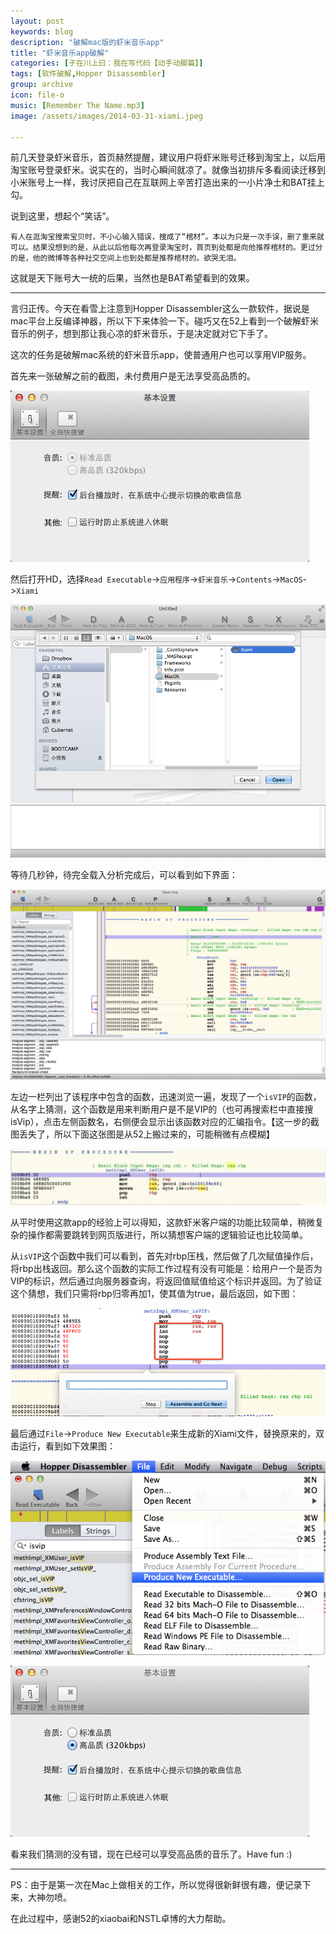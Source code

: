 ```yaml
---
layout: post
keywords: blog
description: "破解mac版的虾米音乐app"
title: "虾米音乐app破解"
categories: [子在川上曰：我在写代码【动手动脚篇】]
tags: [软件破解,Hopper Disassembler]
group: archive
icon: file-o
music: [Remember The Name.mp3]
image: /assets/images/2014-03-31-xiami.jpeg

---
```


前几天登录虾米音乐，首页赫然提醒，建议用户将虾米账号迁移到淘宝上，以后用淘宝账号登录虾米。说实在的，当时心瞬间就凉了。就像当初排斥多看阅读迁移到小米账号上一样，我讨厌把自己在互联网上辛苦打造出来的一小片净土和BAT挂上勾。

说到这里，想起个“笑话”。

<!-- more -->

`有人在逛淘宝搜索宝贝时，不小心输入错误，搜成了“棺材”。本以为只是一次手误，删了重来就可以。结果没想到的是，从此以后他每次再登录淘宝时，首页到处都是向他推荐棺材的。更过分的是，他的微博等各种社交空间上也到处都是推荐棺材的。欲哭无泪。`

这就是天下账号大一统的后果，当然也是BAT希望看到的效果。

---

言归正传。今天在看雪上注意到Hopper Disassembler这么一款软件，据说是mac平台上反编译神器，所以下下来体验一下。碰巧又在52上看到一个破解虾米音乐的例子，想到那让我心凉的虾米音乐，于是决定就对它下手了。

这次的任务是破解mac系统的虾米音乐app，使普通用户也可以享用VIP服务。

首先来一张破解之前的截图，未付费用户是无法享受高品质的。

![image](/assets/images/2014-03-31-xiami-1.png)

然后打开HD，选择`Read Executable`->`应用程序`->`虾米音乐`->`Contents`->`MacOS`->`Xiami`

![image](/assets/images/2014-03-31-xiami-2.png)

等待几秒钟，待完全载入分析完成后，可以看到如下界面：

![image](/assets/images/2014-03-31-xiami-3.png)

左边一栏列出了该程序中包含的函数，迅速浏览一遍，发现了一个`isVIP`的函数，从名字上猜测，这个函数是用来判断用户是不是VIP的（也可再搜索栏中直接搜isVip），点击左侧函数名，右侧便会显示出该函数对应的汇编指令。【这一步的截图丢失了，所以下面这张图是从52上搬过来的，可能稍微有点模糊】

![image](/assets/images/2014-03-31-xiami-4.png)

从平时使用这款app的经验上可以得知，这款虾米客户端的功能比较简单，稍微复杂的操作都需要跳转到网页版进行，所以猜想客户端的逻辑验证也比较简单。

从`isVIP`这个函数中我们可以看到，首先对rbp压栈，然后做了几次赋值操作后，将rbp出栈返回。那么这个函数的实际工作过程有没有可能是：给用户一个是否为VIP的标识，然后通过向服务器查询，将返回值赋值给这个标识并返回。为了验证这个猜想，我们只需将rbp归零再加1，使其值为true，最后返回，如下图：

![image](/assets/images/2014-03-31-xiami-5.png)

最后通过`File`->`Produce New Executable`来生成新的Xiami文件，替换原来的，双击运行，看到如下效果图：

![image](/assets/images/2014-03-31-xiami-6.png)

![image](/assets/images/2014-03-31-xiami-7.png)

看来我们猜测的没有错，现在已经可以享受高品质的音乐了。Have fun :)

---

PS：由于是第一次在Mac上做相关的工作，所以觉得很新鲜很有趣，便记录下来，大神勿喷。

在此过程中，感谢52的xiaobai和NSTL卓博的大力帮助。


